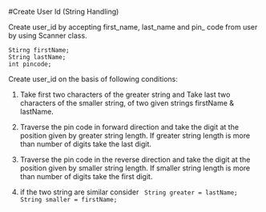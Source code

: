 #Create User Id
(String Handling)

Create user_id by accepting first_name, last_name and pin_
code from user by using Scanner class.
```
Stirng firstName;
String lastName;
int pincode;
```
Create user_id on the basis of following conditions:
1. Take first two characters of the greater string and Take last two characters of the smaller string, of two given
strings firstName & lastName.

2. Traverse the pin code in forward direction and take the digit at the position given by greater string length.
If greater string length is more than number of digits take the last digit.

3. Traverse the pin code in the reverse direction and take the digit at the position given by smaller string length.
If smaller string length is more than number of digits take the first digit.

4. if the two string are similar consider ``` String greater = lastName;
String smaller = firstName;```
